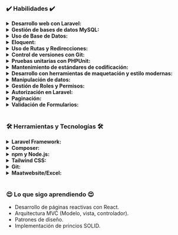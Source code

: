 ### ✔️ Habilidades ✔️
<details>
<summary><strong>Desarrollo web con Laravel:</strong></summary>
<p>Mi experiencia se ha enfocado en el uso de este framework. Me centro en desarrollar aplicaciones web sólidas y eficientes utilizando el marco de trabajo PHP.</p>
</details>

<details>
<summary><strong>Gestión de bases de datos MySQL:</strong></summary>
<p>Configurar, administrar e interactuar con bases de datos MySQL en aplicaciones web.</p>
</details>

<details>
<summary><strong>Uso de Base de Datos:</strong></summary>
<p>Operaciones CRUD para manipulación de datos.</p>
</details>

<details>
<summary><strong>Eloquent:</strong></summary>
<p>Uso de Eloquent ORM de Laravel para recuperar y gestionar datos de manera eficiente y coherente.</p>
</details>

<details>
<summary><strong>Uso de Rutas y Redirecciones:</strong></summary>
<p>Redirección a rutas específicas después de las operaciones CRUD para navegar por las aplicaciones.</p>
</details>

<details>
<summary><strong>Control de versiones con Git:</strong></summary>
<p>Capacidad para colaborar en proyectos, llevar un registro de cambios y trabajar de manera eficiente en equipos de desarrollo.</p>
</details>

<details>
<summary><strong>Pruebas unitarias con PHPUnit:</strong></summary>
<p>Compromiso con la calidad del código y capacidad para escribir y ejecutar pruebas en PHP.</p>
</details>

<details>
<summary><strong>Mantenimiento de estándares de codificación:</strong></summary>
<p>Uso de php-cs-fixer para el formateo y verificación del código para mantener estándares de codificación y calidad del código.</p>
</details>

<details>
<summary><strong>Desarrollo con herramientas de maquetación y estilo modernas:</strong></summary>
<p>Uso del marco de clases y utilidades de Tailwind CSS.</p>
</details>

<details>
<summary><strong>Manipulación de datos:</strong></summary>
<p>Gestión de datos con Maatwebsite/Excel para importación y exportación formato de hoja de cálculo.</p>
</details>

<details>
<summary><strong>Gestión de Roles y Permisos:</strong></summary>
<p>Diseño y administración de sistemas de autorización con el uso de roles y permisos.</p>
</details>

<details>
<summary><strong>Autorización en Laravel:</strong></summary>
<p>Utilizas políticas de autorización integradas en Laravel.</p>
</details>

<details>
<summary><strong>Paginación:</strong></summary>
<p>Gestión de grandes conjuntos de datos de manera efectiva para mejorar la experiencia del usuario y el rendimiento de las aplicaciones.</p>
</details>

<details>
<summary><strong>Validación de Formularios:</strong></summary>
<p>Atención a la seguridad y la calidad del código al validar y procesar datos del usuario, productos y demás.</p>
</details></br>

    
### 🛠 Herramientas y Tecnologías 🛠
<details>
<summary><strong>Laravel Framework:</strong></summary>
<p>Experiencia en el uso del framework Laravel para el desarrollo de aplicaciones web en PHP.</p>
</details>

<details>
<summary><strong>Composer:</strong></summary>
<p>Administración de bibliotecas y paquetes en el entorno de PHP utilizando Composer.</p>
</details>

<details>
<summary><strong>npm y Node.js:</strong></summary>
<p>Gestión de dependencias JavaScript en el ecosistema Node.js utilizando npm y Node.js.</p>
</details>

<details>
<summary><strong>Tailwind CSS:</strong></summary>
<p>Trabajas con herramientas de maquetación y estilo modernas para diseñar y estilizar tus aplicaciones web utilizando Tailwind CSS.</p>
</details>

<details>
<summary><strong>Git:</strong></summary>
<p>Aunque no está reflejado directamente en estos archivos, mencionaste Git, que es una herramienta esencial para el control de versiones y la colaboración en proyectos.</p>
</details>

<details>
<summary><strong>Maatwebsite/Excel:</strong></summary>
<p>Has incorporado esta herramienta para la manipulación de datos en formato de hoja de cálculo en tu aplicación.</p>
</details></br>


### 😍 Lo que sigo aprendiendo 😍
- Desarrollo de páginas reactivas con React.
- Arquitectura MVC (Modelo, vista, controlador).
- Patrones de diseño.
- Implementación de princios SOLID.

